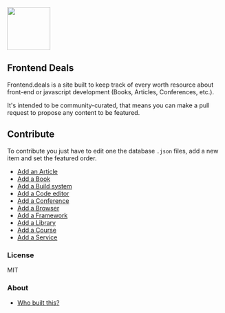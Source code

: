 <img src="http://frontend.deals/res/gphx/logo.svg" width="100">

## Frontend Deals

Frontend.deals is a site built to keep track of every worth resource about front-end or javascript development (Books, Articles, Conferences, etc.).

It's intended to be community-curated, that means you can make a pull request to propose any content to be featured.

## Contribute

To contribute you just have to edit one the database `.json` files, add a new item and set the featured order.

* [Add an Article](https://github.com/frontend-deals/blob/master/src/db/articles/articles.json)
* [Add a Book](https://github.com/frontend-deals/blob/master/src/db/books/books.json)
* [Add a Build system](https://github.com/frontend-deals/blob/master/src/db/build_systems/build_systems.json)
* [Add a Code editor](https://github.com/frontend-deals/blob/master/src/db/code_editors/code_editors.json)
* [Add a Conference](https://github.com/frontend-deals/blob/master/src/db/conferences/conferences.json)
* [Add a Browser](https://github.com/frontend-deals/blob/master/src/db/dev_browsers/dev_browsers.json)
* [Add a Framework](https://github.com/frontend-deals/blob/master/src/db/frameworks/frameworks.json)
* [Add a Library](https://github.com/frontend-deals/blob/master/src/db/libraries/libraries.json)
* [Add a Course](https://github.com/frontend-deals/blob/master/src/db/online_training/online_training.json)
* [Add a Service](https://github.com/frontend-deals/blob/master/src/db/tools/tools.json)

### License

MIT

### About

* [Who built this?](https://ismael.fyi)
